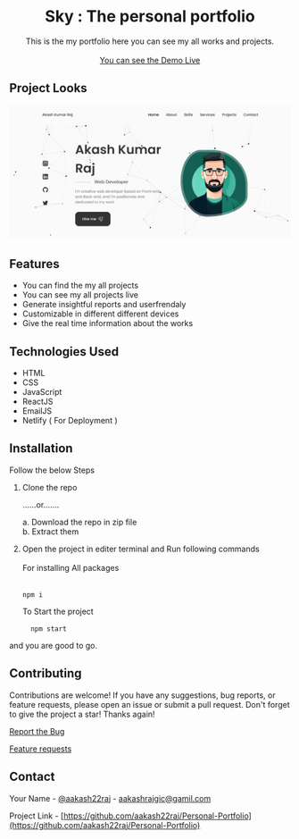 <div align="center" id='readme-top'>
  
  <h1 align="center">Sky : The personal portfolio</h1>

  <p align="center">
    This is the my portfolio here you can see my all works and projects.
    <br />   
    <br />
    <a href="https://akashkumarraj.netlify.app/">You can see the Demo Live</a>
  </p>
</div>

## Project Looks
<img src='https://github.com/aakash22raj/Personal-Portfolio/blob/master/Screenshot%202024-07-31%20084405.png'>


## Features

- You can find the my all projects
- You can see my all projects live
- Generate insightful reports and userfrendaly
- Customizable in different different devices
- Give the real time information about the works


## Technologies Used

- HTML
- CSS
- JavaScript
- ReactJS
- EmailJS
- Netlify ( For Deployment )


## Installation
Follow the below Steps

<ol>
  <li>
   Clone the repo

......or....... 

a. Download the repo in zip file <br>
b. Extract them
  </li>
  <li>Open the project in editer terminal and Run  following commands 
    <br><br>
  For installing All packages <br><br> 
    
    npm i 
    
  To Start the project 
  ```
    npm start
  ```
    
  </li>
</ol>

and you are good to go.


## Contributing

Contributions are welcome! If you have any suggestions, bug reports, or feature requests, please open an issue or submit a pull request. 
Don't forget to give the project a star! Thanks again!

<a href="">Report the Bug</a>

<a href="">Feature requests</a>


<!-- CONTACT -->
## Contact

Your Name - [@aakash22raj](https://www.instagram.com/aakash22raj/) - aakashrajgic@gamil.com

Project Link - [https://github.com/aakash22raj/Personal-Portfolio](https://github.com/aakash22raj/Personal-Portfolio)